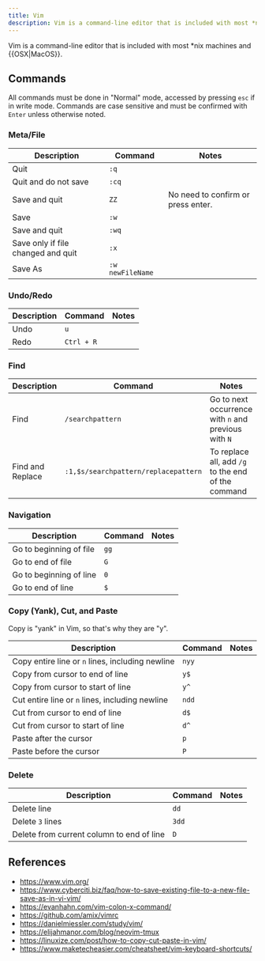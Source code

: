 ```yaml
---
title: Vim
description: Vim is a command-line editor that is included with most *nix machines and OSX.
---
```


Vim is a command-line editor that is included with most *nix machines and {{OSX|MacOS}}.

## Commands

All commands must be done in "Normal" mode, accessed by pressing `esc` if in write mode. Commands are case sensitive and must be confirmed with `Enter` unless otherwise noted.

### Meta/File

Description | Command | Notes
--- | --- | ---
Quit | `:q` |
Quit and do not save | `:cq` |
Save and quit | `ZZ` | No need to confirm or press enter.
Save | `:w` |
Save and quit | `:wq` |
Save only if file changed and quit | `:x` |
Save As | `:w newFileName` |

### Undo/Redo

Description | Command | Notes
--- | --- | ---
Undo | `u` | 
Redo | `Ctrl + R` | 

### Find

Description | Command | Notes
--- | --- | ---
Find | `/searchpattern` |Go to next occurrence with `n` and previous with `N`
Find and Replace | `:1,$s/searchpattern/replacepattern` | To replace all, add `/g` to the end of the command

### Navigation

Description | Command | Notes
--- | --- | ---
Go to beginning of file | `gg` | 
Go to end of file | `G` |
Go to beginning of line | `0` |
Go to end of line | `$` |

### Copy (Yank), Cut, and Paste

Copy is "yank" in Vim, so that's why they are "y".

Description | Command | Notes
--- | --- | ---
Copy entire line or `n` lines, including newline | `nyy` |
Copy from cursor to end of line | `y$` |
Copy from cursor to start of line | `y^` |
Cut entire line or `n` lines, including newline | `ndd` |
Cut from cursor to end of line | `d$` |
Cut from cursor to start of line | `d^` |
Paste after the cursor | `p`|
Paste before the cursor | `P`|

### Delete

Description | Command | Notes
--- | --- | ---
Delete line | `dd` | 
Delete `3` lines | `3dd` | 
Delete from current column to end of line | `D` |

## References

- https://www.vim.org/
- https://www.cyberciti.biz/faq/how-to-save-existing-file-to-a-new-file-save-as-in-vi-vim/
- https://evanhahn.com/vim-colon-x-command/
- https://github.com/amix/vimrc
- https://danielmiessler.com/study/vim/
- https://elijahmanor.com/blog/neovim-tmux
- https://linuxize.com/post/how-to-copy-cut-paste-in-vim/
- https://www.maketecheasier.com/cheatsheet/vim-keyboard-shortcuts/
